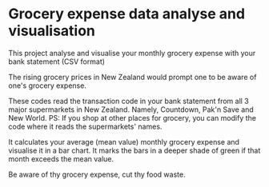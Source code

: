 # Grocery expense data analyse and visualisation

This project analyse and visualise your monthly grocery expense with your bank statement (CSV format)

The rising grocery prices in New Zealand would prompt one to be aware of one's grocery expense.

These codes read the transaction code in your bank statement from all 3 major supermarkets in New Zealand. 
Namely, Countdown, Pak'n Save and New World. 
PS: If you shop at other places for grocery, you can modify the code where it reads the supermarkets' names.

It calculates your average (mean value) monthly grocery expense and visualise it in a bar chart.
It marks the bars in a deeper shade of green if that month exceeds the mean value.

Be aware of thy grocery expense, cut thy food waste.
